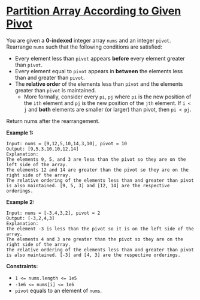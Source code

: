 [Partition Array According to Given Pivot](https://leetcode.com/problems/partition-array-according-to-given-pivot)
===
You are given a **0-indexed** integer array `nums` and an integer `pivot`. Rearrange `nums` such that the following
conditions are satisfied:

* Every element less than `pivot` appears **before** every element greater than `pivot`.
* Every element equal to `pivot` appears in **between** the elements less than and greater than `pivot`.
* The **relative order** of the elements less than `pivot` and the elements greater than `pivot` is maintained.
    * More formally, consider every `pi`, `pj` where `pi` is the new position of the `ith` element and `pj` is the new
      position of the `jth` element. If `i < j` and **both** elements are smaller (or larger) than pivot, then
      `pi < pj`.

Return nums after the rearrangement.

**Example 1:**

```
Input: nums = [9,12,5,10,14,3,10], pivot = 10
Output: [9,5,3,10,10,12,14]
Explanation:
The elements 9, 5, and 3 are less than the pivot so they are on the left side of the array.
The elements 12 and 14 are greater than the pivot so they are on the right side of the array.
The relative ordering of the elements less than and greater than pivot is also maintained. [9, 5, 3] and [12, 14] are the respective orderings.
```

**Example 2:**

```
Input: nums = [-3,4,3,2], pivot = 2
Output: [-3,2,4,3]
Explanation:
The element -3 is less than the pivot so it is on the left side of the array.
The elements 4 and 3 are greater than the pivot so they are on the right side of the array.
The relative ordering of the elements less than and greater than pivot is also maintained. [-3] and [4, 3] are the respective orderings.
```

**Constraints:**

* `1 <= nums.length <= 1e5`
* `-1e6 <= nums[i] <= 1e6`
* `pivot` equals to an element of `nums`.

